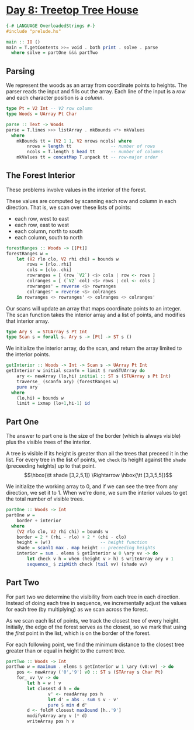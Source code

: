 # [Day 8: Treetop Tree House](https://adventofcode.com/2022/day/8)

```haskell
{-# LANGUAGE OverloadedStrings #-}
#include "prelude.hs"

main :: IO ()
main = T.getContents >>= void . both print . solve . parse
  where solve = partOne &&& partTwo
```

## Parsing

We represent the woods as an array from coordinate points to heights.  The
parser reads the input and fills out the array. Each line of the input is a
_row_ and each character position is a _column_.

```haskell
type Pt = V2 Int -- V2 row column
type Woods = UArray Pt Char

parse :: Text -> Woods
parse = T.lines >>> listArray . mkBounds <*> mkValues
  where
    mkBounds tt = (V2 1 1, V2 nrows ncols) where
        nrows = length tt               -- number of rows
        ncols = T.length $ head tt      -- number of columns
    mkValues tt = concatMap T.unpack tt -- row-major order
```

## The Forest Interior

These problems involve values in the interior of the forest.

These values are computed by scanning each row and column in each direction.
That is, we scan over these lists of points:

- each row, west to east
- each row, east to west
- each column, north to south
- each column, south to north

```haskell
forestRanges :: Woods -> [[Pt]]
forestRanges w =
    let (V2 rlo clo, V2 rhi chi) = bounds w
        rows = [rlo..rhi]
        cols = [clo..chi]
        rowranges = [ (row `V2`) <$> cols | row <- rows ]
        colranges = [ (`V2` col) <$> rows | col <- cols ]
        rowranges' = reverse <$> rowranges
        colranges' = reverse <$> colranges
    in rowranges <> rowranges' <> colranges <> colranges'
```

Our scans will update an array that maps coordinate points to an integer.
The scan function takes the interior array and a list of points, and modifies
that interior array.

```haskell
type Ary s  = STUArray s Pt Int
type Scan s = forall s. Ary s -> [Pt] -> ST s ()
```

We initialize the interior array, do the scan, and return the array
limited to the interior points.

```haskell
getInterior :: Woods -> Int -> Scan s -> UArray Pt Int
getInterior w initial scanfn = limit $ runSTUArray do
    ary <- newArray (lo,hi) initial :: ST s (STUArray s Pt Int)
    traverse_ (scanfn ary) (forestRanges w)
    pure ary
  where
    (lo,hi) = bounds w
    limit = ixmap (lo+1,hi-1) id
```

## Part One

The answer to part one is the size of the border (which is always visible)
plus the visible trees of the interior.

A tree is visible if its height is greater than all the trees that preceed it
in the list. For every tree in the list of points, we ``check`` its height
against the ``shade`` (preceeding heights) up to that point.
$$\hbox{\tt shade [3,2,5,1]} \Rightarrow \hbox{\tt [3,3,5,5]}$$

We initialize the working array to 0, and if we can see the tree from any
direction, we set it to 1. When we're done, we sum the interior values to get
the total number of visible trees.

```haskell
partOne :: Woods -> Int
partOne w =
    border + interior
  where
    (V2 rlo clo, V2 rhi chi) = bounds w
    border = 2 * (rhi - rlo) + 2 * (chi - clo)
    height = (w!)                   -- height function
    shade = scanl1 max . map height -- preceeding heights
    interior = sum . elems $ getInterior w 0 \ary vv -> do
        let check v h = when (height v > h) $ writeArray ary v 1
        sequence_ $ zipWith check (tail vv) (shade vv)
```

## Part Two

For part two we determine the visibility from each tree in each direction.
Instead of doing each tree in sequence, we incrementally adjust the values
for each tree (by multiplying) as we scan across the forest.

As we scan each list of points, we track the closest tree of every height.
Initially, the edge of the forest serves as the closest, so we mark that
using the _first_ point in the list, which is on the border of the forest.

For each following point, we find the minimum distance to the closest
tree greater than or equal in height to the current tree.

```haskell
partTwo :: Woods -> Int
partTwo w = maximum . elems $ getInterior w 1 \ary (v0:vv) -> do
    pos <- newArray ('0','9') v0 :: ST s (STArray s Char Pt)        
    for_ vv \v -> do
        let h = w ! v
        let closest d h = do
                v' <- readArray pos h
                let d' = abs . sum $ v - v'
                pure $ min d d'
        d <- foldM closest maxBound [h..'9']
        modifyArray ary v (* d)
        writeArray pos h v
```
